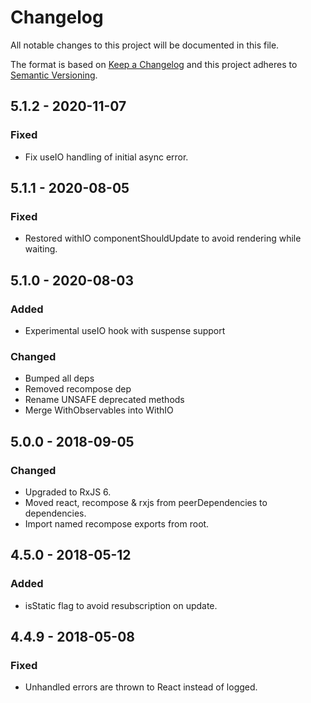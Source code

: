 # Changelog

All notable changes to this project will be documented in this file.

The format is based on [Keep a Changelog](http://keepachangelog.com/en/1.0.0/)
and this project adheres to [Semantic Versioning](http://semver.org/spec/v2.0.0.html).

## 5.1.2 - 2020-11-07

### Fixed

- Fix useIO handling of initial async error.

## 5.1.1 - 2020-08-05

### Fixed

- Restored withIO componentShouldUpdate to avoid rendering while waiting.

## 5.1.0 - 2020-08-03

### Added

- Experimental useIO hook with suspense support

### Changed

- Bumped all deps
- Removed recompose dep
- Rename UNSAFE deprecated methods
- Merge WithObservables into WithIO

## 5.0.0 - 2018-09-05

### Changed

- Upgraded to RxJS 6.
- Moved react, recompose & rxjs from peerDependencies to dependencies.
- Import named recompose exports from root.

## 4.5.0 - 2018-05-12

### Added

- isStatic flag to avoid resubscription on update.

## 4.4.9 - 2018-05-08

### Fixed

- Unhandled errors are thrown to React instead of logged.
